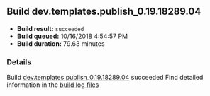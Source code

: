 ## Build dev.templates.publish_0.19.18289.04
- **Build result:** `succeeded`
- **Build queued:** 10/16/2018 4:54:57 PM
- **Build duration:** 79.63 minutes
### Details
Build [dev.templates.publish_0.19.18289.04](https://winappstudio.visualstudio.com/web/build.aspx?pcguid=a4ef43be-68ce-4195-a619-079b4d9834c2&builduri=vstfs%3a%2f%2f%2fBuild%2fBuild%2f26421) succeeded
Find detailed information in the [build log files](https://uwpctdiags.blob.core.windows.net/buildlogs/dev.templates.publish_0.19.18289.04_logs.zip)
